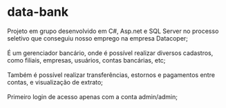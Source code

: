 # data-bank

Projeto em grupo desenvolvido em C#, Asp.net e SQL Server no processo seletivo que conseguiu nosso emprego na empresa Datacoper;<br/><br/>
É um gerenciador bancário, onde é possível realizar diversos cadastros, como filiais, empresas, usuários, contas bancárias, etc;<br/><br/>
Também é possível realizar transferências, estornos e pagamentos entre contas, e visualização de extrato;<br/><br/>
Primeiro login de acesso apenas com a conta admin/admin;<br/><br/>
